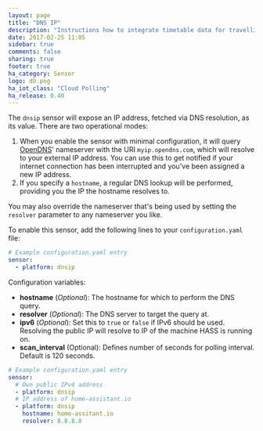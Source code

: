 ```yaml
---
layout: page
title: "DNS IP"
description: "Instructions how to integrate timetable data for travelling in Germany within Home Assistant."
date: 2017-02-25 11:05
sidebar: true
comments: false
sharing: true
footer: true
ha_category: Sensor
logo: db.png
ha_iot_class: "Cloud Polling"
ha_release: 0.40
---
```



The `dnsip` sensor will expose an IP address, fetched via DNS resolution, as its value. There are two operational modes:

1. When you enable the sensor with minimal configuration, it will query [OpenDNS](https://www.opendns.com/)' nameserver with the URI `myip.opendns.com`, which will resolve to your external IP address. You can use this to get notified if your internet connection has been interrupted and you've been assigned a new IP address.
2. If you specify a `hostname`, a regular DNS lookup will be performed, providing you the IP the hostname resolves to.

You may also override the nameserver that's being used by setting the `resolver` parameter to any nameserver you like.

To enable this sensor, add the following lines to your `configuration.yaml` file:

```yaml
# Example configuration.yaml entry
sensor:
  - platform: dnsip
```

Configuration variables:

- **hostname** (*Optional*): The hostname for which to perform the DNS query.
- **resolver** (*Optional*): The DNS server to target the query at.
- **ipv6** (*Optional*): Set this to `true` or `false` if IPv6 should be used. Resolving the public IP will resolve to IP of the machine HASS is running on.
- **scan_interval** (Optional): Defines number of seconds for polling interval. Default is 120 seconds.

```yaml
# Example configuration.yaml entry
sensor:
  # Own public IPv4 address
  - platform: dnsip
  # IP address of home-assistant.io
  - platform: dnsip
    hostname: home-assitant.io
    resolver: 8.8.8.8
```
